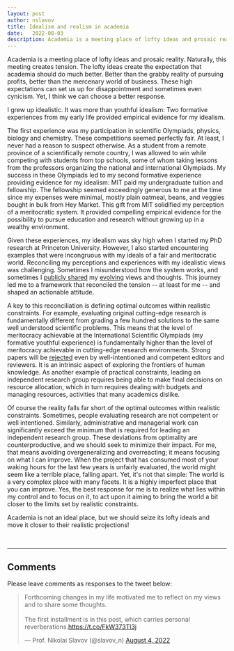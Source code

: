 ```yaml
---
layout: post
author: nslavov
title: Idealism and realism in academia
date:   2022-08-03
description: Academia is a meeting place of lofty ideas and prosaic reality.
---
```




<p class="intro"><span class="dropcap">A</span>cademia is a meeting place of lofty ideas and prosaic reality. Naturally, this meeting creates tension. The lofty ideas create the expectation that academia should do much better. Better than the grabby reality of pursuing profits, better than the mercenary world of business. These high expectations can set us up for disappointment and sometimes even cynicism. Yet, I think we can choose a better response.</p>


I grew up idealistic. It was more than youthful idealism: Two formative experiences from my early life provided empirical evidence for my idealism.


The first experience was my participation in scientific Olympiads, physics, biology and chemistry. These competitions seemed perfectly fair. At least, I never had a reason to suspect otherwise. As a student from a remote province of a scientifically remote country, I was allowed to win while competing with students from top schools, some of whom taking lessons from the professors organizing the national and international Olympiads. My success in these Olympiads led to my second formative experience providing evidence for my idealism: MIT paid my undergraduate tuition and fellowship. The fellowship seemed exceedingly generous to me at the time since my expenses were minimal, mostly plain oatmeal, beans, and veggies bought in bulk from Hey Market. This gift from MIT solidified my perception of a meritocratic system. It provided compelling empirical evidence for the possibility to pursue education and research without growing up in a wealthy environment.


Given these experiences, my idealism was sky high when I started my PhD research at Princeton University. However, I also started encountering examples that were incongruous with my ideals of a fair and meritocratic world. Reconciling my perceptions and experiences with my idealistic views was challenging. Sometimes I misunderstood how the system works, and sometimes I [publicly shared](https://thetech.com/2012/02/07/letters-v132-n1) my [evolving](https://blog.slavovlab.net/2020/09/15/my-experience-with-elite-journals/) views and thoughts. This journey led me to a framework that reconciled the tension -- at least for me -- and shaped an actionable attitude.


A key to this reconciliation is defining optimal outcomes within realistic constraints. For example, evaluating original cutting-edge research is fundamentally different from grading a few hundred solutions to the same well understood scientific problems. This means that the level of meritocracy achievable at the International Scientific Olympiads (my formative youthful experience) is fundamentally higher than the level of meritocracy achievable in cutting-edge research environments. Strong papers will be [rejected](https://blog.slavovlab.net/2014/08/15/papers-that-triumphed-over-their-rejections/) even by well-intentioned and competent editors and reviewers. It is an intrinsic aspect of exploring the frontiers of human knowledge. As another example of practical constraints, leading an independent research group requires being able to make final decisions on resource allocation, which in turn requires dealing with budgets and managing resources, activities that many academics dislike.  


Of course the reality falls far short of the optimal outcomes within realistic constraints. Sometimes, people evaluating research are not competent or well intentioned. Similarly, administrative and managerial work can significantly exceed the minimum that is required for leading an independent research group. These deviations from optimality are counterproductive, and we should seek to minimize their impact. For me, that means avoiding overgeneralizing and overreacting; it means focusing on what I can improve. When the project that has consumed most of your waking hours for the last few years is unfairly evaluated, the world might seem like a terrible place, falling apart. Yet, it's not that simple: The world is a very complex place with many facets. It is a highly imperfect place that you can improve. Yes, the best response for me is to realize what lies within my control and to focus on it, to act upon it aiming to bring the world a bit closer to the limits set by realistic constraints.


Academia is not an ideal place, but we should seize its lofty ideals and move it closer to their realistic projections!

<br>

------

## Comments
Please leave comments as responses to the tweet below:  


<blockquote class="twitter-tweet tw-align-center" ><p lang="en" dir="ltr" >Forthcoming changes in my life motivated me to reflect on my views and to share some thoughts.<br><br>The first installment is in this post, which carries personal reverberations.<a href="https://t.co/FkW373Tl3j">https://t.co/FkW373Tl3j</a></p>&mdash; Prof. Nikolai Slavov (@slavov_n) <a href="https://twitter.com/slavov_n/status/1555146276609540096?ref_src=twsrc%5Etfw">August 4, 2022</a></blockquote> <script async src="https://platform.twitter.com/widgets.js" charset="utf-8"></script>
